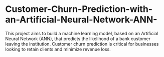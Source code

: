 # Customer-Churn-Prediction-with-an-Artificial-Neural-Network-ANN-
This project aims to build a machine learning model, based on an Artificial Neural Network (ANN), that predicts the likelihood of a bank customer leaving the institution. Customer churn prediction is critical for businesses looking to retain clients and minimize revenue loss.
